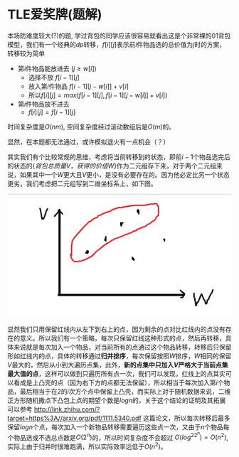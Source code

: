 # TLE爱奖牌(题解)

本场防难度较大(?)的题, 学过背包的同学应该很容易就看出这是个非常裸的$01$背包模型，我们有一个经典的$dp$转移，$f[i][j]$表示前$i$件物品选的总价值为$j$时的方案，转移较为简单

+ 第$i$件物品能放进去 $(j\geq w[i])$
  +  选择不放 $f[i-1][j]$
  + 放入第$i$件物品  $f[i-1][j-w[i]]+v[i]$
  + 所以$f[i][j]=max(f[i-1][j],f[i-1][j-w[i]]+v[i])$
+ 第$i$件物品放不进去
  + $f[i][j]=f[i-1][j]$

时间复杂度是$O(nm)$, 空间复杂度经过滚动数组后是$O(m)$的。

显然，在本题都无法通过，或许模拟退火有一点机会（？）

其实我们有个比较常规的思维，考虑将当前转移到的状态，即前$i-1$个物品选完后的状态的{$背包总质量V，获得的价值W$}作为二元组存下来，对于两个二元组来说，如果其中一个$W$更大且$V$更小，是没有必要存在的。因为他必定比另一个状态更劣，我们考虑把二元组写到二维坐标系上，如下图。

<img src=".\Problem Fig. 1.png"/>

显然我们只用保留红线内从左下到右上的点，因为剩余的点对比红线内的点没有存在的意义。所以我们有一个策略，每次只保留红线这种形式的点，然后再转移，具体来说就是每次加入一个物品，对当前所有的点通过这个物品转移，转移后只保留形如红线内的点，具体的转移通过**归并排序**，每次保留按照$W$排序，$W$相同的保留$V$最大的，然后从小到大遍历点集，此外，**新的点集中只加入$V$严格大于当前点集最大值的点**，这样可以做到只遍历所有点一次，我们可以发现，红线上的点其实可以看成是上凸壳的点（因为右下方的点都无法保留），所以相当于每次加入第$i$个物品，最后相当于在2的$i$次方个点中保留上凸壳，而实际上对于随机数据来说，二维正方形随机撒点下凸包上点的期望个数是$logn$的，关于这个结论的证明及其拓展可以参考 http://link.zhihu.com/?target=https%3A//arxiv.org/pdf/1111.5340.pdf 这篇论文，所以每次转移后最多保留$logn$个点，每次加入一个新物品转移需要遍历这些点一次，又由于$n$个物品每个物品选或不选总点数是$O(2^n)$的，所以时间复杂度不会超过 $O(log^22^n)=O(n^2)$, 实际上由于归并时很难跑满，所以实际效率远低于$O(n^2)$。



